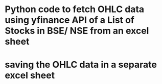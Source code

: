 # Python code to fetch OHLC data using yfinance API of a List of Stocks in BSE/ NSE from an excel sheet
# saving the OHLC data in a separate excel sheet

